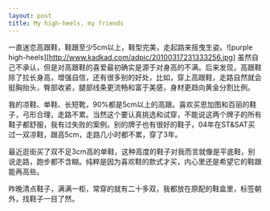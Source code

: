 ```yaml
---
layout: post
title: My high-heels, my friends
---
```




一直迷恋高跟鞋，鞋跟至少5cm以上，鞋型完美，走起路来摇曳生姿。![purple high-heels][http://www.kadkad.com/adpic/20100317231333256.jpg] 虽然自己不承认，但是对高跟鞋的喜爱最初确实是源于对身高的不满。后来发现，高跟鞋除了拉长身高，增强自信，还有很多别的好处，比如，穿上高跟鞋，走路自然就会挺胸抬头，臀部收紧，腿部线条更流畅和富于美感，身材更趋向黄金分割比例。

我的凉鞋、单鞋、长短靴，90%都是5cm以上的高跟。喜欢买思加图和百丽的鞋子，弓形合理，走路不累。当然这个要认真挑选和试穿，不能说这两个牌子的所有鞋子都舒服，我有过失败的案例。别的牌子也有很好的鞋子，04年在ST&SAT买过一双凉鞋，跟高5cm，走路几小时都不累，穿了3年。

最近逛街买了双不足3cm高的单鞋，这种高度的鞋子对我而言就像是平底鞋，别说走路，跑步都不含糊。纯粹是因为喜欢鞋的款式才买，内心里还是希望它的鞋跟能再高些。

昨晚清点鞋子，满满一柜，常穿的就有二十多双，我都放在原配的鞋盒里，标签朝外，找鞋子一目了然。
